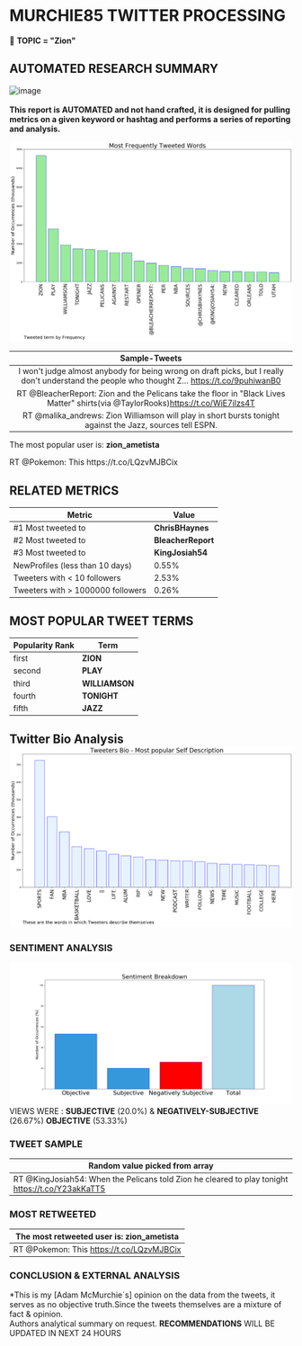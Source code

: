 # MURCHIE85 TWITTER PROCESSING 
&#x1F34E; **TOPIC = "Zion"**

## AUTOMATED RESEARCH SUMMARY

![image](https://marketingplatform.google.com/about/static/images/gmp/analytics-smb-benefit.jpg)
<br></br>
<b> This report is AUTOMATED and not hand crafted, it is designed for pulling metrics on a given keyword or hashtag and performs a series of reporting and analysis.</b>



![image](TWEETS.png)



|                **Sample-Tweets**        |
| :-------------: |
| I won't judge almost anybody for being wrong on draft picks, but I really don't understand the people who thought Z… https://t.co/9puhiwanB0 |
| RT @BleacherReport: Zion and the Pelicans take the floor in "Black Lives Matter" shirts(via @TaylorRooks)https://t.co/WiE7ilzs4T |
| RT @malika_andrews: Zion Williamson will play in short bursts tonight against the Jazz, sources tell ESPN. |

The most popular user is: **zion_ametista**
<div class="alert alert-block alert-danger"> RT @Pokemon: This https://t.co/LQzvMJBCix</div>

## RELATED METRICS<br>
| Metric | Value |
| ------------- | ------------- |
| #1 Most tweeted to  | **ChrisBHaynes** |
| #2 Most tweeted to  | **BleacherReport** |
| #3 Most tweeted to  | **KingJosiah54** |
| NewProfiles (less than 10 days) | 0.55%  |
| Tweeters with < 10 followers  | 2.53%|
| Tweeters with > 1000000 followers  | 0.26%  |



## MOST POPULAR TWEET TERMS 


| Popularity Rank  | Term |
| ------------- | ------------- |
| first  | **ZION**  |
| second  | **PLAY**  |
| third  | **WILLIAMSON** |
| fourth  | **TONIGHT**  |
| fifth  | **JAZZ**  |


## Twitter Bio Analysis![image](BIO.png)
### SENTIMENT ANALYSIS
![image](sentiment.png)
VIEWS WERE : **SUBJECTIVE**  (20.0%) & **NEGATIVELY-SUBJECTIVE** (26.67%) **OBJECTIVE** (53.33%)

### TWEET SAMPLE 
| Random value picked from array |
| ------------- |
|RT @KingJosiah54: When the Pelicans told Zion he cleared to play tonight https://t.co/Y23akKaTT5 |

### MOST RETWEETED 

| The most retweeted user is: **zion_ametista**  |
| ------------- |
| RT @Pokemon: This https://t.co/LQzvMJBCix |

### CONCLUSION & EXTERNAL ANALYSIS

*This is my [Adam McMurchie`s] opinion on the data from the tweets, it serves as no objective truth.Since the tweets themselves are a mixture of fact & opinion.<br>
Authors analytical summary on request.
**RECOMMENDATIONS** WILL BE UPDATED IN NEXT  24 HOURS <br>